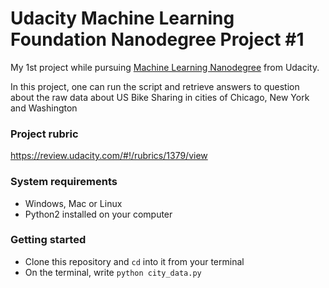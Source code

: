 # Udacity Machine Learning Foundation Nanodegree Project #1

My 1st project while pursuing [Machine Learning Nanodegree](https://in.udacity.com/course/machine-learning-engineer-nanodegree--nd009-infn) from Udacity.

In this project, one can run the script and retrieve answers to question about the raw
data about US Bike Sharing in cities of Chicago, New York and Washington

### Project rubric
https://review.udacity.com/#!/rubrics/1379/view

### System requirements
- Windows, Mac or Linux
- Python2 installed on your computer

### Getting started
- Clone this repository and `cd` into it from your terminal
- On the terminal, write `python city_data.py`